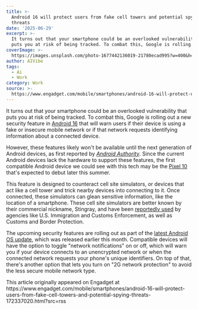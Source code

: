 ```yaml
---
title: >-
  Android 16 will protect users from fake cell towers and potential spying
  threats
date: '2025-06-29'
excerpt: >-
  It turns out that your smartphone could be an overlooked vulnerability that
  puts you at risk of being tracked. To combat this, Google is rolling out a...
coverImage: >-
  https://images.unsplash.com/photo-1677442136019-21780ecad995?w=400&h=200&fit=crop&auto=format
author: AIVibe
tags:
  - Ai
  - Work
category: Work
source: >-
  https://www.engadget.com/mobile/smartphones/android-16-will-protect-users-from-fake-cell-towers-and-potential-spying-threats-172337020.html?src=rss
---
```

<p>It turns out that your smartphone could be an overlooked vulnerability that puts you at risk of being tracked. To combat this, Google is rolling out a new security feature in <a data-i13n="cpos:1;pos:1" href="https://source.android.com/docs/security/features/cellular-security/mobile-network-security">Android 16</a> that will warn users if their device is using a fake or insecure mobile network or if that network requests identifying information about a connected device.</p>
<p>However, these features likely won't be available until the next generation of Android devices, as first reported by <a data-i13n="elm:context_link;elmt:doNotAffiliate;cpos:2;pos:1" class="no-affiliate-link" href="https://www.androidauthority.com/android-16-mobile-network-security-3571497/"><em>Android Authority</em></a>. Since the current Android devices lack the hardware to support these features, the first compatible Android device we could see with this tech may be the <a data-i13n="cpos:3;pos:1" href="https://www.engadget.com/mobile/smartphones/pixelsnap-googles-belated-answer-to-magsafe-could-arrive-alongside-the-pixel-10-184527063.html">Pixel 10</a> that's expected to debut later this summer.</p>
<span id="end-legacy-contents"></span><p>This feature is designed to counteract cell site simulators, or devices that act like a cell tower and trick nearby devices into connecting to it. Once connected, these simulators can glean sensitive information, like the location of a smartphone. These cell site simulators are better known by their commercial nickname, Stingray, and have been <a data-i13n="cpos:4;pos:1" href="https://www.aclu.org/news/immigrants-rights/ice-records-confirm-that-immigration-enforcement-agencies-are-using-invasive-cell-phone-surveillance-devices">reportedly used</a> by agencies like U.S. Immigration and Customs Enforcement, as well as Customs and Border Protection.</p>
<p>The upcoming security features are rolling out as part of the <a data-i13n="cpos:5;pos:1" href="https://www.engadget.com/mobile/android-16-is-out-complete-with-new-features-for-pixel-phones-including-live-notification-updates-170006935.html">latest Android OS update</a>, which was released earlier this month. Compatible devices will have the option to toggle "network notifications" on or off, which will warn you if your device connects to an unencrypted network or when the connected network requests your phone's unique identifiers. On top of that, there's another option that lets you turn on "2G network protection" to avoid the less secure mobile network type.</p>This article originally appeared on Engadget at https://www.engadget.com/mobile/smartphones/android-16-will-protect-users-from-fake-cell-towers-and-potential-spying-threats-172337020.html?src=rss

